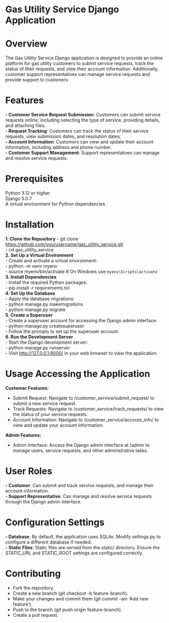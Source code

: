# Gas Utility Service Django Application

# Overview
  The Gas Utility Service Django application is designed to provide an online platform for gas utility customers to submit service requests, track the status of their requests, and view their account information. Additionally, customer support representatives can manage service requests and provide support to customers.  
  
# Features
  **- Customer Service Request Submission**: Customers can submit service requests online, including selecting the type of service, providing details, and attaching files.  
  **- Request Tracking**: Customers can track the status of their service requests, view submission dates, and resolution dates.  
  **- Account Information**: Customers can view and update their account information, including address and phone number.  
  **- Customer Support Management**: Support representatives can manage and resolve service requests.  

# Prerequisites
  Python 3.12 or higher  
  Django 5.0.7  
  A virtual environment for Python dependencies  

# Installation
**1. Clone the Repository**
      - git clone https://github.com/yourusername/gas_utility_service.git  
      - cd gas_utility_service  
**2. Set Up a Virtual Environment**  
      - Create and activate a virtual environment:  
      - python -m venv myenv  
      - source myenv/bin/activate  # On Windows use `myenv\Scripts\activate`  
**3. Install Dependencies**  
      - Install the required Python packages:  
      - pip install -r requirements.txt  
**4. Set Up the Database**  
      - Apply the database migrations:  
      - python manage.py makemigrations  
      - python manage.py migrate  
**5. Create a Superuser**  
      - Create a superuser account for accessing the Django admin interface:  
      - python manage.py createsuperuser  
      - Follow the prompts to set up the superuser account.  
**6. Run the Development Server**  
      - Start the Django development server:  
      - python manage.py runserver  
      - Visit http://127.0.0.1:8000/ in your web browser to view the application.  

# Usage Accessing the Application
**Customer Features:**  
  - Submit Request: Navigate to /customer_service/submit_request/ to submit a new service request.  
  - Track Requests: Navigate to /customer_service/track_requests/ to view the status of your service requests.  
  - Account Information: Navigate to /customer_service/account_info/ to view and update your account information.  

**Admin Features:**  
  - Admin Interface: Access the Django admin interface at /admin to manage users, service requests, and other administrative tasks.  

# User Roles
  **- Customer**: Can submit and track service requests, and manage their account information.  
  **- Support Representative**: Can manage and resolve service requests through the Django admin interface.  

# Configuration Settings
  **- Database**: By default, the application uses SQLite. Modify settings.py to configure a different database if needed.  
  **- Static Files**: Static files are served from the static/ directory. Ensure the STATIC_URL and STATIC_ROOT settings are configured correctly.  

# Contributing
  - Fork the repository.  
  - Create a new branch (git checkout -b feature-branch).  
  - Make your changes and commit them (git commit -am 'Add new feature').  
  - Push to the branch (git push origin feature-branch).  
  - Create a pull request.  

